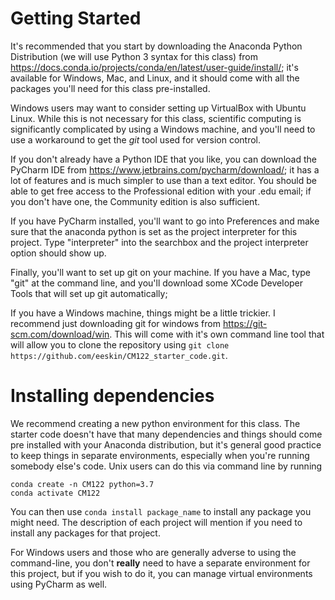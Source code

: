 # Getting Started

It's recommended that you start by downloading the Anaconda Python Distribution (we will use Python 3 syntax for this class) from https://docs.conda.io/projects/conda/en/latest/user-guide/install/; it's available for Windows, Mac, and Linux, and it should come with all the packages you'll need for this class pre-installed.

Windows users may want to consider setting up VirtualBox with Ubuntu Linux. While this is not necessary for this class, scientific computing is significantly complicated by using a Windows machine, and you'll need to use a workaround to get the _git_ tool used for version control.

If you don't already have a Python IDE that you like, you can download the PyCharm IDE from https://www.jetbrains.com/pycharm/download/; it has a lot of features and is much  simpler to use than a text editor. You should be able to get free access to the Professional edition with your .edu email; if you don't have one, the Community edition is also sufficient.

If you have PyCharm installed, you'll want to go into Preferences and make sure that the anaconda python is set as the project interpreter for this project. Type "interpreter" into the searchbox and the project interpreter option should show up.

Finally, you'll want to set up git on your machine. If you have a Mac, type "git" at the command line, and you'll download some XCode Developer Tools that will set up git automatically; 

If you have a Windows machine, things might be a little trickier. I recommend just downloading git for windows from https://git-scm.com/download/win. This will come with it's own command line tool that will allow you to clone the repository using `git clone https://github.com/eeskin/CM122_starter_code.git`. 

# Installing dependencies

We recommend creating a new python environment for this class. The starter code doesn't have that many dependencies and things should come pre installed with your Anaconda distribution, but it's general good practice to keep things in separate environments, especially when you're running somebody else's code. Unix users can do this via command line by running
```
conda create -n CM122 python=3.7
conda activate CM122
```

You can then use `conda install package_name` to install any package you might need. The description of each project will mention if you need to install any packages for that project.

For Windows users and those who are generally adverse to using the command-line, you don't __really__ need to have a separate environment for this project, but if you wish to do it, you can manage virtual environments using PyCharm as well.
